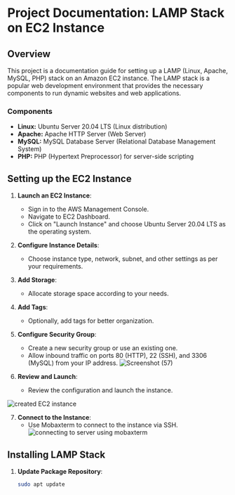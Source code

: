 # Project Documentation: LAMP Stack on EC2 Instance

## Overview

This project is a documentation guide for setting up a LAMP (Linux, Apache, MySQL, PHP) stack on an Amazon EC2 instance. The LAMP stack is a popular web development environment that provides the necessary components to run dynamic websites and web applications.

### Components

- **Linux:** Ubuntu Server 20.04 LTS (Linux distribution)
- **Apache:** Apache HTTP Server (Web Server)
- **MySQL:** MySQL Database Server (Relational Database Management System)
- **PHP:** PHP (Hypertext Preprocessor) for server-side scripting

## Setting up the EC2 Instance

1. **Launch an EC2 Instance**: 
   - Sign in to the AWS Management Console.
   - Navigate to EC2 Dashboard.
   - Click on "Launch Instance" and choose Ubuntu Server 20.04 LTS as the operating system.

2. **Configure Instance Details**:
   - Choose instance type, network, subnet, and other settings as per your requirements.

3. **Add Storage**:
   - Allocate storage space according to your needs.

4. **Add Tags**:
   - Optionally, add tags for better organization.


5. **Configure Security Group**:
   - Create a new security group or use an existing one.
   - Allow inbound traffic on ports 80 (HTTP), 22 (SSH), and 3306 (MySQL) from your IP address.
![Screenshot (57)](https://github.com/highbee2810/STEGHUB-DevOps-cloud-Engineering/assets/155490206/c2e660e8-e954-4dd4-88e7-b96749c55fc5)

6. **Review and Launch**:
   - Review the configuration and launch the instance.

![created EC2 instance](https://github.com/highbee2810/STEGHUB-DevOps-cloud-Engineering/assets/155490206/f0c3258d-8ee6-42e3-adc5-aa9daaea10a4)
    

7. **Connect to the Instance**:
   - Use Mobaxterm to connect to the instance via SSH.
     ![connecting to server using mobaxterm](https://github.com/highbee2810/STEGHUB-DevOps-cloud-Engineering/assets/155490206/4cadb9fc-f4d2-4243-b56f-d843bc15686f)


## Installing LAMP Stack

1. **Update Package Repository**:
   ```bash
   sudo apt update


